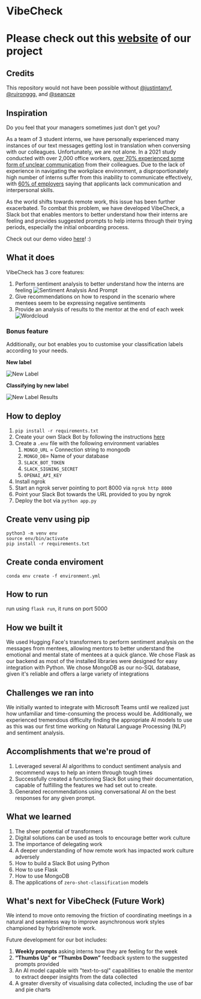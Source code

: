 # VibeCheck

# Please check out this [website](https://devpost.com/software/vibecheck-5c2kz8) of our project

## Credits
This repository would not have been possible without [@justintanyf](https://github.com/justintanyf), [@ruironggg](https://github.com/ruironggg), and [@seancze](https://github.com/seancze)

## Inspiration
Do you feel that your managers sometimes just don't get you?

As a team of 3 student interns, we have personally experienced many instances of our text messages getting lost in translation when conversing with our colleagues. Unfortunately, we are not alone. In a 2021 study conducted with over 2,000 office workers, [over 70% experienced some form of unclear communication](https://hbr.org/2021/05/did-you-get-my-slack-email-text) from their colleagues. Due to the lack of experience in navigating the workplace environment, a disproportionately high number of interns suffer from this inability to communicate effectively, with [60% of employers](https://www.digett.com/insights/what-every-intern-should-know-about-business-communication) saying that applicants lack communication and interpersonal skills.

As the world shifts towards remote work, this issue has been further exacerbated. To combat this problem, we have developed VibeCheck, a Slack bot that enables mentors to better understand how their interns are feeling and provides suggested prompts to help interns through their trying periods, especially the initial onboarding process.

Check out our demo video [here](https://youtu.be/VK1LYrRQ8Ss)! :)

## What it does
VibeCheck has 3 core features:
1. Perform sentiment analysis to better understand how the interns are feeling
![Sentiment Analysis And Prompt](assets/images/sentiment-analysis-and-prompt.png)
2. Give recommendations on how to respond in the scenario where mentees seem to be expressing negative sentiments
3. Provide an analysis of results to the mentor at the end of each week
![Wordcloud](assets/images/visualisation-of-results.png)

### Bonus feature
Additionally, our bot enables you to customise your classification labels according to your needs.

**New label**

![New Label](assets/images/new-label.png)

**Classifying by new label**

![New Label Results](assets/images/new-label-results.png)

## How to deploy
1. `pip install -r requirements.txt`
2. Create your own Slack Bot by following the instructions [here](https://slack.com/help/articles/115005265703-Create-a-bot-for-your-workspace)
3. Create a `.env` file with the following environment variables
   1. `MONGO_URL` = Connection string to mongodb
   2. `MONGO_DB`= Name of your database
   3. `SLACK_BOT_TOKEN`
   4. `SLACK_SIGNING_SECRET`
   5. `OPENAI_API_KEY`
4. Install ngrok
5. Start an ngrok server pointing to port 8000 via `ngrok http 8000`
6. Point your Slack Bot towards the URL provided to you by ngrok
7. Deploy the bot via `python app.py`

## Create venv using pip
````
python3 -m venv env
source env/bin/activate
pip install -r requirements.txt
````


## Create conda enviroment
`conda env create -f environment.yml`


## How to run
run using `flask run`, it runs on port 5000
## How we built it
We used Hugging Face's transformers to perform sentiment analysis on the messages from mentees, allowing mentors to better understand the emotional and mental state of mentees at a quick glance. 
We chose Flask as our backend as most of the installed libraries were designed for easy integration with Python.
We chose MongoDB as our no-SQL database, given it's reliable and offers a large variety of integrations

## Challenges we ran into
We initially wanted to integrate with Microsoft Teams until we realized just how unfamiliar and time-consuming the process would be. Additionally, we experienced tremendous difficulty finding the appropriate AI models to use as this was our first time working on Natural Language Processing (NLP) and sentiment analysis.

## Accomplishments that we're proud of

1. Leveraged several AI algorithms to conduct sentiment analysis and recommend ways to help an intern through tough times
2. Successfully created a functioning Slack Bot using their documentation, capable of fulfilling the features we had set out to create.
3. Generated recommendations using conversational AI on the best responses for any given prompt. 

## What we learned

1. The sheer potential of transformers
2. Digital solutions can be used as tools to encourage better work culture
3. The importance of delegating work
4. A deeper understanding of how remote work has impacted work culture adversely
5. How to build a Slack Bot using Python
6. How to use Flask
7. How to use MongoDB
8. The applications of `zero-shot-classification` models

## What's next for VibeCheck (Future Work)

We intend to move onto removing the friction of coordinating meetings in a natural and seamless way to improve asynchronous work styles championed by hybrid/remote work. 

Future development for our bot includes:
1. **Weekly prompts** asking interns how they are feeling for the week
2. **“Thumbs Up” or “Thumbs Down”** feedback system to the suggested prompts provided
3. An AI model capable with "text-to-sql" capabilities to enable the mentor to extract deeper insights from the data collected
4. A greater diversity of visualising data collected, including the use of bar and pie charts
